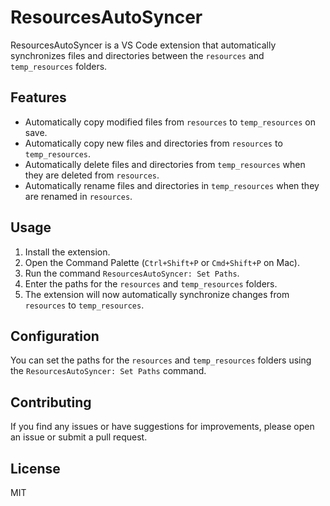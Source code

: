 # ResourcesAutoSyncer

ResourcesAutoSyncer is a VS Code extension that automatically synchronizes files and directories between the `resources` and `temp_resources` folders. 

## Features

- Automatically copy modified files from `resources` to `temp_resources` on save.
- Automatically copy new files and directories from `resources` to `temp_resources`.
- Automatically delete files and directories from `temp_resources` when they are deleted from `resources`.
- Automatically rename files and directories in `temp_resources` when they are renamed in `resources`.

## Usage

1. Install the extension.
2. Open the Command Palette (`Ctrl+Shift+P` or `Cmd+Shift+P` on Mac).
3. Run the command `ResourcesAutoSyncer: Set Paths`.
4. Enter the paths for the `resources` and `temp_resources` folders.
5. The extension will now automatically synchronize changes from `resources` to `temp_resources`.

## Configuration

You can set the paths for the `resources` and `temp_resources` folders using the `ResourcesAutoSyncer: Set Paths` command.

## Contributing

If you find any issues or have suggestions for improvements, please open an issue or submit a pull request.

## License

MIT
